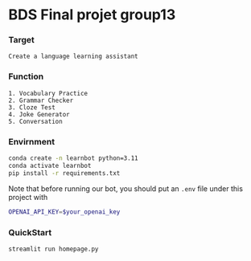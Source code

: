 # BDS Final projet group13
### Target
```
Create a language learning assistant
```

### Function
```
1. Vocabulary Practice
2. Grammar Checker
3. Cloze Test
4. Joke Generator
5. Conversation
```

### Envirnment
```bash
conda create -n learnbot python=3.11
conda activate learnbot
pip install -r requirements.txt
```
Note that before running our bot, you should put an `.env` file under this project with
```bash
OPENAI_API_KEY=$your_openai_key
```

### QuickStart
```bash
streamlit run homepage.py
```